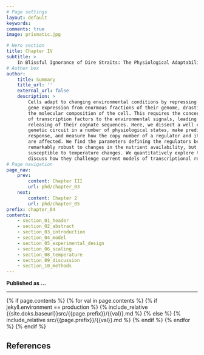 ```yaml
---
# Page settings
layout: default
keywords:
comments: true
image: prismatic.jpg

# Hero section
title: Chapter IV
subtitle: > 
    In Blissful Ignorance of Dire Straits: The Physiological Adaptability of a Simple Genetic Circuit 
# Author box
author:
    title: Summary
    title_url: ''
    external_url: false
    description: >
        Cells adapt to changing environmental conditions by repressing or activating
        gene expression from enormous fractions of their genome, drastically changing
        the molecular composition of the cell. This requires the concerted adaptation
        of transcription factors to the environmental signals, leading to binding or
        releasing of their cognate sequences. Here, we dissect a well characterized
        genetic circuit in a number of physiological states, make predictions of the
        response, and measure how the copy number of a regulator and its gene target
        are affected. We find the parameters defining the regulators behavior are
        remarkably robust to changes in the nutrient availability, but are 
        susceptible to temperature changes. We quantitatively explore these two effects and
        discuss how they challenge current models of transcriptional regulation.
# Page navigation
page_nav:
    prev:
        content: Chapter III
        url: phd/chapter_03
    next:
        content: Chapter 2
        url: phd/chapter_05
prefix: chapter_04
contents:
    - section_01_header
    - section_02_abstract
    - section_03_introduction
    - section_04_model
    - section_05_experimental_design
    - section_06_scaling
    - section_08_temperature
    - section_09_discussion
    - section_10_methods
---
```


**Published as ...**
<hr/>
{% if page.contents %}
{% for val in page.contents %}
{% if jekyll.environment == production %}
{% include_relative {{site.doks.baseurl}}src/{{page.prefix}}/{{val}}.md %}
{% else %}
{% include_relative src/{{page.prefix}}/{{val}}.md %}
{% endif %}
{% endfor %}
{% endif %}


## References